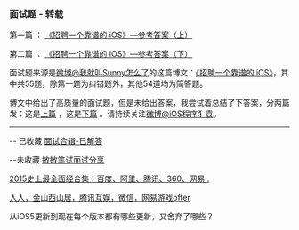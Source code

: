 ### 面试题 - 转载

第一篇  ： [《招聘一个靠谱的 iOS》—参考答案（上）](https://github.com/ChenYilong/iOSInterviewQuestions/blob/master/01《招聘一个靠谱的iOS》面试题参考答案/《招聘一个靠谱的iOS》面试题参考答案（上）.md)

第二篇 ： [《招聘一个靠谱的 iOS》—参考答案（下）](https://github.com/ChenYilong/iOSInterviewQuestions/blob/master/01《招聘一个靠谱的iOS》面试题参考答案/《招聘一个靠谱的iOS》面试题参考答案（下）.md)



面试题来源是[微博@我就叫Sunny怎么了](http://weibo.com/u/1364395395)的这篇博文：[《招聘一个靠谱的 iOS》](http://blog.sunnyxx.com/2015/07/04/ios-interview/)，其中共55题，除第一题为纠错题外，其他54道均为简答题。

博文中给出了高质量的面试题，但是未给出答案，我尝试着总结了下答案，分两篇发：这是[上篇](https://github.com/ChenYilong/iOSInterviewQuestions/blob/master/01《招聘一个靠谱的iOS》面试题参考答案/《招聘一个靠谱的iOS》面试题参考答案（上）.md) ，这是[下篇](https://github.com/ChenYilong/iOSInterviewQuestions/blob/master/01《招聘一个靠谱的iOS》面试题参考答案/《招聘一个靠谱的iOS》面试题参考答案（下）.md) 。请持续关注[微博@iOS程序犭袁](http://weibo.com/luohanchenyilong/)。
 
 
 -----
 
-- 已收藏
[面试合辑-已解答](https://github.com/CoderJackyHuang/MDArtileFiles/tree/master/%E9%9D%A2%E8%AF%95)
 

--未收藏 
 [  敏敏笔试面试分享](http://blog.csdn.net/column/details/it-interview.html)
 
 
 
 [2015史上最全面经合集：百度、阿里、腾讯、360、网易..](https://www.nowcoder.com/discuss/311)
 
 [人人，金山西山居，腾讯互娱，微信，网易游戏offer](http://tieba.baidu.com/p/3942944435#)
 
 
从iOS5更新到现在每个版本都有哪些更新，又舍弃了哪些？ 
 
 
 
 
 
 
 